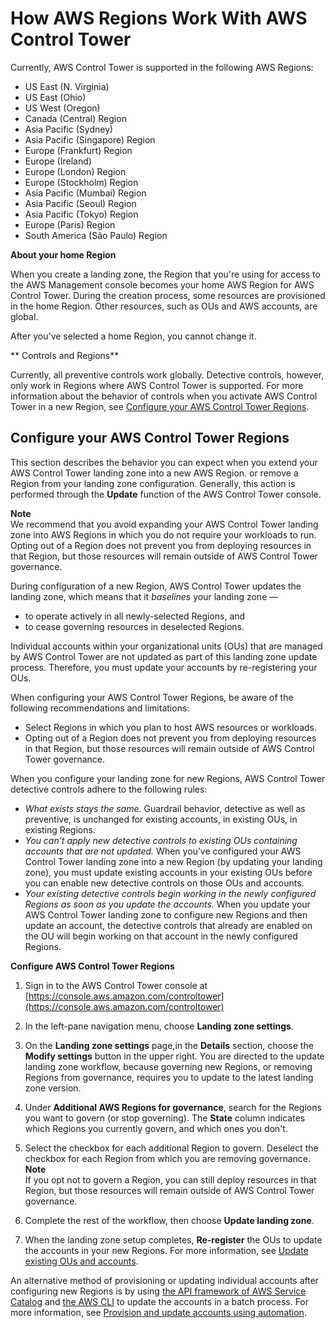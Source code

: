 # How AWS Regions Work With AWS Control Tower<a name="region-how"></a>

Currently, AWS Control Tower is supported in the following AWS Regions:
+ US East \(N\. Virginia\)
+ US East \(Ohio\)
+ US West \(Oregon\)
+ Canada \(Central\) Region
+ Asia Pacific \(Sydney\)
+ Asia Pacific \(Singapore\) Region
+ Europe \(Frankfurt\) Region
+ Europe \(Ireland\)
+ Europe \(London\) Region
+ Europe \(Stockholm\) Region
+ Asia Pacific \(Mumbai\) Region 
+ Asia Pacific \(Seoul\) Region 
+ Asia Pacific \(Tokyo\) Region 
+ Europe \(Paris\) Region 
+ South America \(São Paulo\) Region 

**About your home Region**

When you create a landing zone, the Region that you're using for access to the AWS Management console becomes your home AWS Region for AWS Control Tower\. During the creation process, some resources are provisioned in the home Region\. Other resources, such as OUs and AWS accounts, are global\.

 After you've selected a home Region, you cannot change it\.

** Controls and Regions**

Currently, all preventive controls work globally\. Detective controls, however, only work in Regions where AWS Control Tower is supported\. For more information about the behavior of controls when you activate AWS Control Tower in a new Region, see [Configure your AWS Control Tower Regions](#deploying-to-new-region)\.

## Configure your AWS Control Tower Regions<a name="deploying-to-new-region"></a>

This section describes the behavior you can expect when you extend your AWS Control Tower landing zone into a new AWS Region\. or remove a Region from your landing zone configuration\. Generally, this action is performed through the **Update** function of the AWS Control Tower console\.

**Note**  
We recommend that you avoid expanding your AWS Control Tower landing zone into AWS Regions in which you do not require your workloads to run\. Opting out of a Region does not prevent you from deploying resources in that Region, but those resources will remain outside of AWS Control Tower governance\.

During configuration of a new Region, AWS Control Tower updates the landing zone, which means that it *baselines* your landing zone  —
+ to operate actively in all newly\-selected Regions, and
+ to cease governing resources in deselected Regions\.

Individual accounts within your organizational units \(OUs\) that are managed by AWS Control Tower are not updated as part of this landing zone update process\. Therefore, you must update your accounts by re\-registering your OUs\. 

When configuring your AWS Control Tower Regions, be aware of the following recommendations and limitations:
+ Select Regions in which you plan to host AWS resources or workloads\.
+ Opting out of a Region does not prevent you from deploying resources in that Region, but those resources will remain outside of AWS Control Tower governance\.

When you configure your landing zone for new Regions, AWS Control Tower detective controls adhere to the following rules:
+ *What exists stays the same\.* Guardrail behavior, detective as well as preventive, is unchanged for existing accounts, in existing OUs, in existing Regions\.
+ *You can’t apply new detective controls to existing OUs containing accounts that are not updated\.* When you’ve configured your AWS Control Tower landing zone into a new Region \(by updating your landing zone\), you must update existing accounts in your existing OUs before you can enable new detective controls on those OUs and accounts\.
+ *Your existing detective controls begin working in the newly configured Regions as soon as you update the accounts\.* When you update your AWS Control Tower landing zone to configure new Regions and then update an account, the detective controls that already are enabled on the OU will begin working on that account in the newly configured Regions\. 

**Configure AWS Control Tower Regions**

1. Sign in to the AWS Control Tower console at [https://console.aws.amazon.com/controltower](https://console.aws.amazon.com/controltower)

1. In the left\-pane navigation menu, choose **Landing zone settings**\.

1. On the **Landing zone settings** page,in the **Details** section, choose the **Modify settings** button in the upper right\. You are directed to the update landing zone workflow, because governing new Regions, or removing Regions from governance, requires you to update to the latest landing zone version\. 

1. Under **Additional AWS Regions for governance**, search for the Regions you want to govern \(or stop governing\)\. The **State** column indicates which Regions you currently govern, and which ones you don't\.

1. Select the checkbox for each additional Region to govern\. Deselect the checkbox for each Region from which you are removing governance\. 
**Note**  
If you opt not to govern a Region, you can still deploy resources in that Region, but those resources will remain outside of AWS Control Tower governance\.

1. Complete the rest of the workflow, then choose **Update landing zone**\.

1. When the landing zone setup completes, **Re\-register** the OUs to update the accounts in your new Regions\. For more information, see [Update existing OUs and accounts](update-existing-accounts.md)\.

An alternative method of provisioning or updating individual accounts after configuring new Regions is by using [the API framework of AWS Service Catalog](https://docs.aws.amazon.com/servicecatalog/latest/dg/API_Reference.html) and [the AWS CLI](https://docs.aws.amazon.com/cli/latest/reference/servicecatalog/index.html) to update the accounts in a batch process\. For more information, see [Provision and update accounts using automation](update-accounts-by-script.md)\.